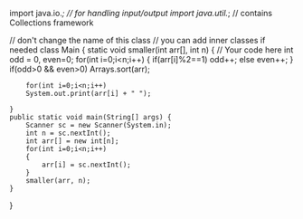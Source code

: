 import java.io.*; // for handling input/output
import java.util.*; // contains Collections framework

// don't change the name of this class
// you can add inner classes if needed
class Main {
    static void smaller(int arr[], int n)  {
        // Your code here
        int odd = 0, even=0;
        for(int i=0;i<n;i++)
        {
            if(arr[i]%2==1)
            odd++;
            else
            even++;
        }
        if(odd>0 && even>0)
        Arrays.sort(arr);

        for(int i=0;i<n;i++)
        System.out.print(arr[i] + " ");

    }
    public static void main(String[] args) {
        Scanner sc = new Scanner(System.in);
        int n = sc.nextInt();
        int arr[] = new int[n];
        for(int i=0;i<n;i++)
        {
            arr[i] = sc.nextInt();
        }
        smaller(arr, n);
    }

}